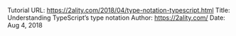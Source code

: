 Tutorial URL:   https://2ality.com/2018/04/type-notation-typescript.html
Title:          Understanding TypeScript’s type notation
Author:         https://2ality.com/
Date:           Aug 4, 2018

